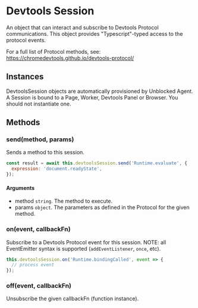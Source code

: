 # Devtools Session

An object that can interact and subscribe to Devtools Protocol communications. This object provides "Typescript"-typed access to the protocol events.

For a full list of Protocol methods, see: https://chromedevtools.github.io/devtools-protocol/

## Instances

DevtoolsSession objects are automatically provisioned by Unblocked Agent. A Session is bound to a Page, Worker, Devtools Panel or Browser. You should not instantiate one.

## Methods

### send(method, params)

Sends a method to this session.

```js
const result = await this.devtoolsSession.send('Runtime.evaluate', {
  expression: 'document.readyState',
});
```

#### Arguments

- method `string`. The method to execute.
- params `object`. The parameters as defined in the Protocol for the given method.

### on(event, callbackFn)

Subscribe to a Devtools Protocol event for this session. NOTE: all EventEmitter syntax is supported (`addEventListener`, `once`, etc).

```js
this.devtoolsSession.on('Runtime.bindingCalled', event => {
  // process event
});
```

### off(event, callbackFn)

Unsubscribe the given callbackFn (function instance).
